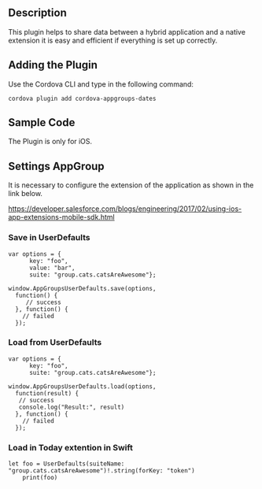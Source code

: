 ## Description

This plugin helps to share data between a hybrid application and a native extension it is easy and efficient if everything is set up correctly.

## Adding the Plugin ##

Use the Cordova CLI and type in the following command:

`cordova plugin add cordova-appgroups-dates`

## Sample Code

The Plugin is only for iOS.

## Settings AppGroup

It is necessary to configure the extension of the application as shown in the link below.

https://developer.salesforce.com/blogs/engineering/2017/02/using-ios-app-extensions-mobile-sdk.html

### Save in UserDefaults

    var options = {
          key: "foo",
          value: "bar",
          suite: "group.cats.catsAreAwesome"};

    window.AppGroupsUserDefaults.save(options,
      function() {
         // success
      }, function() {
        // failed
      });

### Load from UserDefaults

    var options = {
          key: "foo",
          suite: "group.cats.catsAreAwesome"};

    window.AppGroupsUserDefaults.load(options,
      function(result) {
       // success
       console.log("Result:", result)
      }, function() {
        // failed
      });
      
 ### Load in Today extention in Swift 
    
    let foo = UserDefaults(suiteName: "group.cats.catsAreAwesome")!.string(forKey: "token")
        print(foo)
